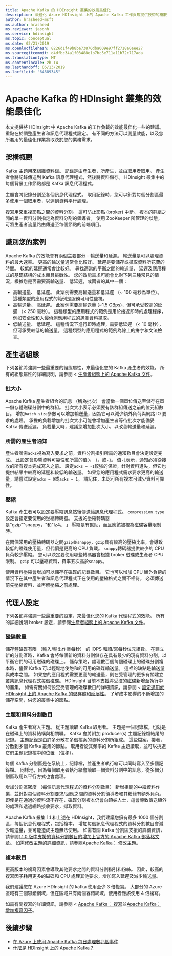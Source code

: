 ```yaml
---
title: Apache Kafka 的 HDInsight 叢集的效能最佳化
description: 最佳化 Azure HDInsight 上的 Apache Kafka 工作負載提供技術的概觀。
author: hrasheed-msft
ms.author: hrasheed
ms.reviewer: jasonh
ms.service: hdinsight
ms.topic: conceptual
ms.date: 02/21/2019
ms.openlocfilehash: 8226d1f49b8ba73870dba009e97ff2718a0eee27
ms.sourcegitcommit: d4dfbc34a1f03488e1b7bc5e711a11b72c717ada
ms.translationtype: MT
ms.contentlocale: zh-TW
ms.lasthandoff: 06/13/2019
ms.locfileid: "64689345"
---
```

# <a name="performance-optimization-for-apache-kafka-hdinsight-clusters"></a>Apache Kafka 的 HDInsight 叢集的效能最佳化

本文提供將 HDInsight 中 Apache Kafka 的工作負載的效能最佳化一些的建議。 重點在於調整產生者和訊息代理程式設定。 有不同的方法可以測量效能，以及您所套用的最佳化作業將取決於您的業務需求。

## <a name="architecture-overview"></a>架構概觀

Kafka 主題用來組織資料錄。 記錄是由產生者，所產生，並由取用者取用。 產生者會將記錄傳送到 Kafka 訊息代理程式，然後將資料儲存。 HDInsight 叢集中的每個背景工作節點都是 Kafka 訊息代理程式。

主題會將記錄分割至各個訊息代理程式。 取用記錄時，您可以針對每個分割區最多使用一個取用者，以達到資料平行處理。

複寫用來重複節點之間的資料分割。 這可防止節點 (broker) 中斷。 複本的群組之間的單一資料分割指定為資料分割的領導者。 使用 ZooKeeper 所管理的狀態，可將生產者流量路由傳送至每個節點的前端項目。

## <a name="identify-your-scenario"></a>識別您的案例

Apache Kafka 的效能會有兩個主要部分 – 輸送量和延遲。 輸送量是可以處理資料的最大速率。 更高的輸送量通常會比較好。 延遲是要儲存或擷取資料所花費的時間。 較低的延遲通常會比較好。 尋找適當的平衡之間的輸送量、 延遲及應用程式的基礎結構的成本頗具挑戰性。 您的效能需求可能會比對下列三種常見的情況，根據您是否需要高輸送量、 低延遲，或兩者的其中一個：

* 高輸送量、 低延遲。 此案例需要高輸送量和低延遲 （~ 100 毫秒為單位）。 這種類型的應用程式的範例是服務可用性監視。
* 高輸送量、 高延遲。 此案例需要高輸送量 (~1.5 GBps)，但可承受較高的延遲 （< 250 毫秒）。 這種類型的應用程式的範例是用於接近即時的處理程序，例如安全性和入侵偵測應用程式的遙測資料擷取。
* 低輸送量、 低延遲。 這種情況下進行即時處理，需要低延遲 （< 10 毫秒），但可承受較低的輸送量。 這種類型的應用程式的範例為線上的拼字和文法檢查。

## <a name="producer-configurations"></a>產生者組態

下列各節將強調一些最重要的組態屬性，來最佳化您的 Kafka 產生者的效能。 所有的組態屬性的詳細說明，請參閱 <<c0> [ 生產者組態上的 Apache Kafka 文件](https://kafka.apache.org/documentation/#producerconfigs)。

### <a name="batch-size"></a>批大小

Apache Kafka 產生者組合的訊息 （稱為批次） 會當做一個單位傳送至儲存在單一儲存體磁碟分割中的群組。 批次大小表示必須要有該群組傳送之前的位元組數目。 增加`batch.size`參數可以增加輸送量，因為它可以減少額外負荷與網路 IO 要求的處理。 承擔的負載增加的批次大小可能會增加產生者等待批次才能備妥 Kafka 傳送延遲。 負載量大時，建議您增加批次大小，以改善輸送量和延遲。

### <a name="producer-required-acknowledgements"></a>所需的產生者通知

產生者所需`acks`視為寫入要求之前，資料分割指引所需的通知數目會決定設定完成。 此設定會影響資料可靠性和所需的值`0`， `1`，或`-1`。 值`-1`表示，通知必須從接收的所有複本完成寫入之前。 設定`acks = -1`較強的保證，針對資料遺失，但它也提供結果中較高的延遲和較低的輸送量。 如果您的應用程式需求要求更高的輸送量，請嘗試設定`acks = 0`或`acks = 1`。 請記住，未認可所有複本可減少資料可靠性。

### <a name="compression"></a>壓縮

Kafka 產生者可以設定要壓縮訊息然後傳送給訊息代理程式。 `compression.type`設定會指定要使用的壓縮轉碼器。 支援的壓縮轉碼器是"gzip""snappy，"和"lz4。 」 壓縮是有幫助，而且應該被視為磁碟容量限制時。

在兩個常用的壓縮轉碼器之間`gzip`並`snappy`，`gzip`具有較高的壓縮比率，會導致較低的磁碟使用量，但代價是更高的 CPU 負載。 `snappy`轉碼器提供較少的 CPU 負荷較少壓縮。 您可以決定要使用哪些轉碼器會根據 broker 磁碟或生產者 CPU 限制。 `gzip` 可以壓縮資料，費率五次高於`snappy`。

使用資料壓縮會增加可以儲存在磁碟的記錄數目。 它也可以增加 CPU 額外負荷的情況下在其中產生者和訊息代理程式正在使用的壓縮格式之間不相符。 必須傳送前先壓縮資料，並再解壓縮之前處理。

## <a name="broker-settings"></a>代理人設定

下列各節將強調一些最重要的設定，來最佳化您的 Kafka 代理程式的效能。 所有的詳細說明 broker 設定，請參閱[生產者組態上的 Apache Kafka 文件](https://kafka.apache.org/documentation/#producerconfigs)。


### <a name="number-of-disks"></a>磁碟數量

儲存體磁碟有限 （輸入/輸出作業每秒） 的 IOPS 和讀/寫每秒位元組數。 在建立新的分割區時，Kafka 會將每個新的資料分割儲存在具有最少的現有資料分割，以平衡它們的可用磁碟的磁碟上。 儲存策略，處理數百個每個磁碟上的磁碟分割複本時，儘管 Kafka 可以輕鬆地使飽和的可用的磁碟輸送量。 這裡的缺點是輸送量與成本之間。 如果您的應用程式需要更高的輸送量，則在受管理的更多有關建立叢集訊息代理程式每個磁碟。 HDInsight 目前不支援將受控的磁碟新增至執行中的叢集。 如需有關如何設定受管理的磁碟數目的詳細資訊，請參閱 <<c0> [ 設定適用於 HDInsight 上的 Apache Kafka 的儲存體和延展性](apache-kafka-scalability.md)。 了解成本影響的不斷增加的儲存空間，供您的叢集中的節點。

### <a name="number-of-topics-and-partitions"></a>主題和資料分割數目

Kafka 產生者寫入主題。 從主題讀取 Kafka 取用者。 主題是一個記錄檔，也就是在磁碟上的資料結構與相關聯。 Kafka 會將附加 producer(s) 主題記錄檔結尾的記錄。 主題記錄是由許多分散在多個檔案的資料分割所組成。 這些檔案，接著，分散到多個 Kafka 叢集的節點。 取用者從其頻率的 Kafka 主題讀取，並可以挑選它們主題記錄檔中的位置 （位移）。

每個 Kafka 分割區是在系統上，記錄檔，並產生者執行緒可以同時寫入至多個記錄檔。 同樣地，因為每個取用者執行緒會讀取一個資料分割中的訊息，從多個分割區取用以平行方式也會處理。

增加分割區密度 （每個訊息代理程式的資料分割數目） 新增相關的中繼資料作業，並針對每個資料分割要求/回應之間的資料分割領導者和其粉絲有額外負荷。 即使是在通過的資料流不存在，磁碟分割複本仍會向頂尖人士，這會導致傳送額外的處理和透過網路接收要求，擷取資料。

Apache Kafka 叢集 1.1 和上述在 HDInsight，我們建議您擁有最多 1000 個分割區，每個訊息代理程式，包括複本。 增加每個訊息代理程式的資料分割數目會減少輸送量，並可能造成主題無法使用。 如需有關 Kafka 分割區支援的詳細資訊，請參閱[1.1.0 版中支援的資料分割數目的增加上官方的 Apache Kafka 部落格文章](https://blogs.apache.org/kafka/entry/apache-kafka-supports-more-partitions)。 如需修改主題的詳細資訊，請參閱[Apache Kafka： 修改主題](https://kafka.apache.org/documentation/#basic_ops_modify_topic)。

### <a name="number-of-replicas"></a>複本數目

更高版本的複寫因素會導致其他要求之間的資料分割指引和粉絲。 因此，較高的複寫因子耗用更多的磁碟和 CPU 處理其他要求，增加寫入延遲及減少輸送量。

我們建議您在 Azure HDInsight 的 kafka 使用至少 3 倍複寫。 大部分的 Azure 區域有三個容錯網域，但在區域只有兩個容錯網域，使用者應該使用 4 倍複寫。

如需有關複寫的詳細資訊，請參閱 < [Apache Kafka： 複寫](https://kafka.apache.org/documentation/#replication)並[Apache Kafka： 增加複寫因子](https://kafka.apache.org/documentation/#basic_ops_increase_replication_factor)。

## <a name="next-steps"></a>後續步驟

* [在 Azure 上使用 Apache Kafka 每日處理數兆個事件](https://azure.microsoft.com/blog/processing-trillions-of-events-per-day-with-apache-kafka-on-azure/)
* [什麼是 HDInsight 上的 Apache Kafka？](apache-kafka-introduction.md)
